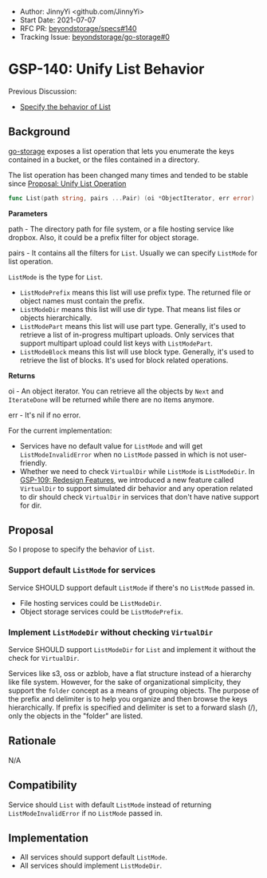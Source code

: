 - Author: JinnyYi <github.com/JinnyYi>
- Start Date: 2021-07-07
- RFC PR: [beyondstorage/specs#140](https://github.com/beyondstorage/specs/pull/140)
- Tracking Issue: [beyondstorage/go-storage#0](https://github.com/beyondstorage/go-storage/issues/0)

# GSP-140: Unify List Behavior

Previous Discussion:

- [Specify the behavior of List](https://github.com/beyondstorage/specs/issues/135)

## Background

[go-storage](https://github.com/beyondstorage/go-storage) exposes a list operation that lets you enumerate the keys contained in a bucket, or the files contained in a directory.

The list operation has been changed many times and tended to be stable since [Proposal: Unify List Operation](./23-unify-list-operation.md)

```go
func List(path string, pairs ...Pair) (oi *ObjectIterator, err error)
```

**Parameters**

path - The directory path for file system, or a file hosting service like dropbox. Also, it could be a prefix filter for object storage.

pairs - It contains all the filters for `List`. Usually we can specify `ListMode` for list operation.

`ListMode` is the type for `List`.

- `ListModePrefix` means this list will use prefix type. The returned file or object names must contain the prefix.
- `ListModeDir` means this list will use dir type. That means list files or objects hierarchically.
- `ListModePart` means this list will use part type. Generally, it's used to retrieve a list of in-progress multipart uploads. Only services that support multipart upload could list keys with `ListModePart`.
- `ListModeBlock` means this list will use block type. Generally, it's used to retrieve the list of blocks. It's used for block related operations.

**Returns**

oi - An object iterator. You can retrieve all the objects by `Next` and `IterateDone` will be returned while there are no items anymore.

err - It's nil if no error.


For the current implementation:

- Services have no default value for `ListMode` and will get `ListModeInvalidError` when no `ListMode` passed in which is not user-friendly.
- Whether we need to check `VirtualDir` while `ListMode` is `ListModeDir`. In [GSP-109: Redesign Features](./109-redesign-features.md), we introduced a new feature called `VirtualDir` to support simulated dir behavior and any operation related to dir should check `VirtualDir` in services that don't have native support for dir.

## Proposal

So I propose to specify the behavior of `List`.

### Support default `ListMode` for services

Service SHOULD support default `ListMode` if there's no `ListMode` passed in.

- File hosting services could be `ListModeDir`.
- Object storage services could be `ListModePrefix`.

### Implement `ListModeDir` without checking `VirtualDir`

Service SHOULD support `ListModeDir` for `List` and implement it without the check for `VirtualDir`.

Services like s3, oss or azblob, have a flat structure instead of a hierarchy like file system. However, for the sake of organizational simplicity, they support the `folder` concept as a means of grouping objects. The purpose of the prefix and delimiter is to help you organize and then browse the keys hierarchically. If prefix is specified and delimiter is set to a forward slash (/), only the objects in the "folder" are listed.

## Rationale

N/A

## Compatibility

Service should `List` with default `ListMode` instead of returning `ListModeInvalidError` if no `ListMode` passed in.

## Implementation

- All services should support default `ListMode`.
- All services should implement `ListModeDir`.
